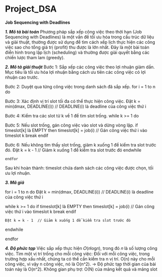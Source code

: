 # Project_DSA

**Job Sequencing with Deadlines**

***1.	Mô tả bài toán***
Phương pháp sắp xếp công việc theo thời hạn (Job Sequencing with Deadlines) là một vấn đề tối ưu hóa trong cấu trúc dữ liệu và giải thuật, thường được sử dụng để tìm cách xếp lịch thực hiện các công việc sao cho tổng giá trị (profit) thu được là lớn nhất. Đây là một bài toán điển hình trong lập lịch (scheduling) và thường được giải quyết bằng các chiến lược tham lam (greedy).

***2. Mô tả giải thuật***
Bước 1: Sắp xếp các công việc theo lợi nhuận giảm dần.
        Mục tiêu là tối ưu hóa lợi nhuận bằng cách ưu tiên các công việc có lợi nhuận cao trước.

Bước 2: Duyệt qua từng công việc trong danh sách đã sắp xếp.
    for i = 1 to n do

Bước 3: Xác định vị trí slot tối đa có thể thực hiện công việc.
        Đặt k = min(dmax, DEADLINE(i))  // DEADLINE(i) là deadline của công việc thứ i

Bước 4: Kiểm tra các slot từ k về 1 để tìm slot trống.
        while k >= 1 do

Bước 5: Nếu slot trống, gán công việc vào slot và dừng vòng lặp.
            if timeslot[k] là EMPTY then
                timeslot[k] = job(i)  // Gán công việc thứ i vào timeslot k
                break
            endif

Bước 6: Nếu không tìm thấy slot trống, giảm k xuống 1 để kiểm tra slot trước đó.
            Đặt k = k - 1  // Giảm k xuống 1 để kiểm tra slot trước đó
        endwhile

    endfor

Sau khi hoàn thành: timeslot chứa danh sách các công việc được chọn, tối ưu lợi nhuận.

***3. Mã giả***

for i = 1 to n do
  Đặt k = min(dmax, DEADLINE(i))  // DEADLINE(i) là deadline của công việc thứ i

  while k >= 1 do
    if timeslot[k] là EMPTY then
      timeslot[k] = job(i)  // Gán công việc thứ i vào timeslot k
      break
    endif

    Đặt k = k - 1  // Giảm k xuống 1 để kiểm tra slot trước đó

  endwhile

endfor

***4. Độ phức tạp***
Việc sắp xếp thực hiện 𝑂(𝑛log𝑛), trong đó 𝑛 là số lượng công việc.
Tìm một vị trí trống cho mỗi công việc: Đối với mỗi công việc, trong trường hợp xấu nhất, chúng ta có thể cần kiểm tra n vị trí. O(n) này cho mỗi công việc, vì vậy n công việc, nó là O(n^2).
-> Độ phức tạp thời gian của bài toán này là O(n^2).
Không gian phụ trợ: O(N) của mảng kết quả và mảng slot